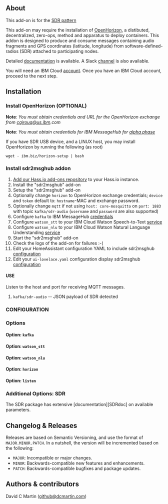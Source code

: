 ## About

This add-on is for the [SDR pattern][sdr-pattern]

This add-on may require the installation of [OpenHorizon][open-horizon], a distibuted, decentralized, zero-ops, method and apparatus
to deploy containers.  This addon is designed to produce and consume messages containing audio fragments and GPS coordinates (latitude, longitude) 
from software-defined-radios (SDR) attached to participating nodes.  

Detailed [documentation][edge-fabric] is available.  A Slack [channel][edge-slack] is also available.

You will need an IBM Cloud [account][ibm-registration].  Once you have an IBM Cloud account, proceed to the next step.

## Installation

### Install OpenHorizon (OPTIONAL)

**Note**: _You must obtain credentials and URL for the OpenHorizon exchange from cgiroua@us.ibm.com_

**Note**: _You must obtain credentials for IBM MessageHub for [alpha phase][kafka-creds]_

If you have SDR USB device, and a LINUX host, you may install OpenHorizon by running the following (as root)

`wget - ibm.biz/horizon-setup | bash`

### Install sdr2msghub addon

1. [Add our Hass.io add-ons repository][repository] to your Hass.io instance.
1. Install the "sdr2msghub" add-on
1. Setup the "sdr2msghub" add-on
2. Optionally change `horizon` to OpenHorizon exchange credentials; `device` and `token` default to: `hostname`-MAC and exchange password.
2. Optionally change `mqtt` if not using `host: core-mosquitto` on `port: 1883` with topic `kafka/sdr-audio` (`username` and `password` are also supported)
2. Configure `kafka` to IBM MessageHub [credentials][kafka-creds]
2. Configure `watson_stt` to your IBM Cloud Watson Speech-to-Text [service][watson-stt]
2. Configure `watson_nlu` to your IBM Cloud Watson Natural Language Understanding [service][watson-nlu]
1. Start the "sdr2msghub" add-on
1. Check the logs of the add-on for failures :-(
1. Edit your HomeAssistant configuration YAML to include sdr2msghub [configuration][sdr-yaml]
1. Edit your `ui-lovelace.yaml` configuration display sdr2msghub [configuration][sdr-lovelace]

#### USE

Listen to the host and port for receiving MQTT messages.

1. `kafka/sdr-audio` -- JSON payload of SDR detected

### CONFIGURATION

### Options

#### Option: `kafka`

#### Option: `watson_stt`

#### Option: `watson_nlu`

#### Option: `horizon`

#### Option: `listen`

### Additional Options: SDR

The SDR package has extensive [documentation][SDRdoc] on available parameters.

## Changelog & Releases

Releases are based on Semantic Versioning, and use the format
of ``MAJOR.MINOR.PATCH``. In a nutshell, the version will be incremented
based on the following:

- ``MAJOR``: Incompatible or major changes.
- ``MINOR``: Backwards-compatible new features and enhancements.
- ``PATCH``: Backwards-compatible bugfixes and package updates.

## Authors & contributors

David C Martin (github@dcmartin.com)

[commits]: https://github.com/dcmartin/hassio-addons/sdr2msghub/commits/master
[contributors]: https://github.com/dcmartin/hassio-addons/sdr2msghub/graphs/contributors
[dcmartin]: https://github.com/dcmartin
[issue]: https://github.com/dcmartin/hassio-addons/sdr2msghub/issues
[keepchangelog]: http://keepachangelog.com/en/1.0.0/
[releases]: https://github.com/dcmartin/hassio-addons/sdr2msghub/releases
[repository]: https://github.com/dcmartin/hassio-addons

[watson-nlu]: https://console.bluemix.net/catalog/services/natural-language-understanding
[watson-stt]: https://console.bluemix.net/catalog/services/speech-to-text
[edge-slack]: https://ibm-appsci.slack.com/messages/edge-fabric-users/
[ibm-registration]: https://console.bluemix.net/registration/
[kafka-creds]: https://console.bluemix.net/services/messagehub/b5f8df99-d3f6-47b8-b1dc-12806d63ae61/?paneId=credentials&new=true&env_id=ibm:yp:us-south&org=51aea963-6924-4a71-81d5-5f8c313328bd&space=f965a097-fcb8-4768-953e-5e86ea2d66b4
[sdr-yaml]: https://raw.githubusercontent.com/dcmartin/hassio-addons/master/sdr2msghub/sdr2msghub.yaml
[sdr-lovelace]: https://raw.githubusercontent.com/dcmartin/hassio-addons/master/sdr2msghub/ui-lovelace.yaml
[open-horizon]: https://github.com/open-horizon
[sdr-pattern]: https://github.com/open-horizon/examples/wiki/service-sdr2msghub
[edge-fabric]: https://console.test.cloud.ibm.com/docs/services/edge-fabric/getting-started.html

